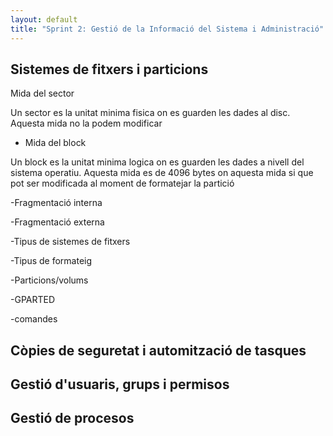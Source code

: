 ```yaml
---
layout: default
title: "Sprint 2: Gestió de la Informació del Sistema i Administració"
---
```


## Sistemes de fitxers i particions

Mida del sector

Un sector es la unitat minima fisica on es guarden les dades al disc. Aquesta mida no la podem modificar

- Mida del block

Un block es la unitat minima logica on es guarden les dades a nivell del sistema operatiu. Aquesta mida es de 4096 bytes on aquesta mida si que pot ser modificada al moment de formatejar la partició

-Fragmentació interna

-Fragmentació externa

-Tipus de sistemes de fitxers

-Tipus de formateig

-Particions/volums

  -GPARTED

  -comandes

## Còpies de seguretat i automització de tasques

## Gestió d'usuaris, grups i permisos

## Gestió de procesos

